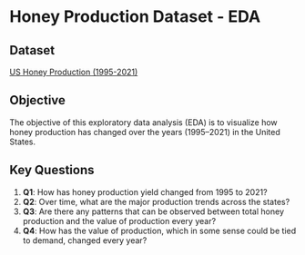 # Honey Production Dataset - EDA

## Dataset
[US Honey Production (1995-2021)](https://www.kaggle.com/datasets/mohitpoudel/us-honey-production-19952021)

## Objective
The objective of this exploratory data analysis (EDA) is to visualize how honey production has changed over the years (1995–2021) in the United States.

## Key Questions
1. **Q1**: How has honey production yield changed from 1995 to 2021? 
2. **Q2**: Over time, what are the major production trends across the states? 
3. **Q3**: Are there any patterns that can be observed between total honey production and the value of production every year? 
4. **Q4**: How has the value of production, which in some sense could be tied to demand, changed every year?

